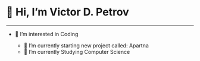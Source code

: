 <h1>👋 Hi, I’m Victor D. Petrov</h1>

---

- 👀 I’m interested in Coding
 
  - 🔭 I’m currently starting new project called: Apartna
  - 🌱 I’m currently Studying Computer Science
 
